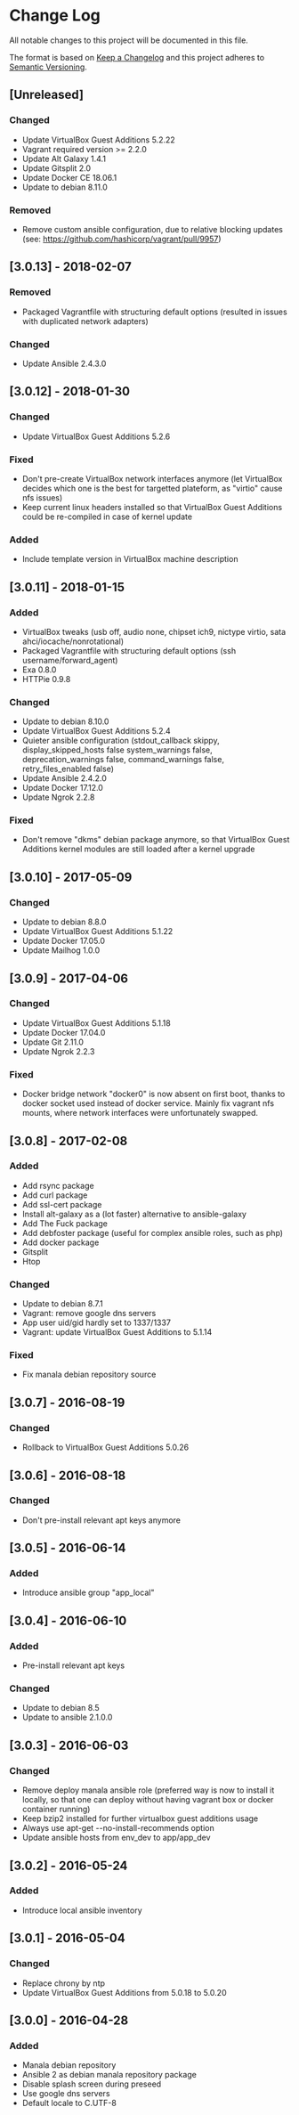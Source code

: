 # Change Log
All notable changes to this project will be documented in this file.

The format is based on [Keep a Changelog](http://keepachangelog.com/)
and this project adheres to [Semantic Versioning](http://semver.org/).

## [Unreleased]
### Changed
- Update VirtualBox Guest Additions 5.2.22
- Vagrant required version >= 2.2.0
- Update Alt Galaxy 1.4.1
- Update Gitsplit 2.0
- Update Docker CE 18.06.1
- Update to debian 8.11.0

### Removed
- Remove custom ansible configuration, due to relative blocking updates
  (see: https://github.com/hashicorp/vagrant/pull/9957)

## [3.0.13] - 2018-02-07
### Removed
- Packaged Vagrantfile with structuring default options (resulted in issues with
  duplicated network adapters)

### Changed
- Update Ansible 2.4.3.0

## [3.0.12] - 2018-01-30
### Changed
- Update VirtualBox Guest Additions 5.2.6

### Fixed
- Don't pre-create VirtualBox network interfaces anymore (let VirtualBox decides
  which one is the best for targetted plateform, as "virtio" cause nfs issues)
- Keep current linux headers installed so that VirtualBox Guest Additions could be
  re-compiled in case of kernel update

### Added
- Include template version in VirtualBox machine description

## [3.0.11] - 2018-01-15
### Added
- VirtualBox tweaks (usb off, audio none, chipset ich9, nictype virtio, sata ahci/iocache/nonrotational)
- Packaged Vagrantfile with structuring default options (ssh username/forward_agent)
- Exa 0.8.0
- HTTPie 0.9.8

### Changed
- Update to debian 8.10.0
- Update VirtualBox Guest Additions 5.2.4
- Quieter ansible configuration (stdout_callback skippy, display_skipped_hosts false
  system_warnings false, deprecation_warnings false, command_warnings false,
  retry_files_enabled false)
- Update Ansible 2.4.2.0
- Update Docker 17.12.0
- Update Ngrok 2.2.8

### Fixed
- Don't remove "dkms" debian package anymore, so that VirtualBox Guest
  Additions kernel modules are still loaded after a kernel upgrade

## [3.0.10] - 2017-05-09
### Changed
- Update to debian 8.8.0
- Update VirtualBox Guest Additions 5.1.22
- Update Docker 17.05.0
- Update Mailhog 1.0.0

## [3.0.9] - 2017-04-06
### Changed
- Update VirtualBox Guest Additions 5.1.18
- Update Docker 17.04.0
- Update Git 2.11.0
- Update Ngrok 2.2.3

### Fixed
- Docker bridge network "docker0" is now absent on first boot, thanks to
  docker socket used instead of docker service. Mainly fix vagrant nfs mounts,
  where network interfaces were unfortunately swapped.

## [3.0.8] - 2017-02-08
### Added
- Add rsync package
- Add curl package
- Add ssl-cert package
- Install alt-galaxy as a (lot faster) alternative to ansible-galaxy
- Add The Fuck package
- Add debfoster package (useful for complex ansible roles, such as php)
- Add docker package
- Gitsplit
- Htop

### Changed
- Update to debian 8.7.1
- Vagrant: remove google dns servers
- App user uid/gid hardly set to 1337/1337
- Vagrant: update VirtualBox Guest Additions to 5.1.14

### Fixed
- Fix manala debian repository source

## [3.0.7] - 2016-08-19
### Changed
- Rollback to VirtualBox Guest Additions 5.0.26

## [3.0.6] - 2016-08-18
### Changed
- Don't pre-install relevant apt keys anymore

## [3.0.5] - 2016-06-14
### Added
- Introduce ansible group "app_local"

## [3.0.4] - 2016-06-10
### Added
- Pre-install relevant apt keys

### Changed
- Update to debian 8.5
- Update to ansible 2.1.0.0

## [3.0.3] - 2016-06-03
### Changed
- Remove deploy manala ansible role (preferred way is now to install it locally, so that one can deploy without having vagrant box or docker container running)
- Keep bzip2 installed for further virtualbox guest additions usage
- Always use apt-get --no-install-recommends option
- Update ansible hosts from env_dev to app/app_dev

## [3.0.2] - 2016-05-24
### Added
- Introduce local ansible inventory

## [3.0.1] - 2016-05-04
### Changed
- Replace chrony by ntp
- Update VirtualBox Guest Additions from 5.0.18 to 5.0.20

## [3.0.0] - 2016-04-28
### Added
- Manala debian repository
- Ansible 2 as debian manala repository package
- Disable splash screen during preseed
- Use google dns servers
- Default locale to C.UTF-8
